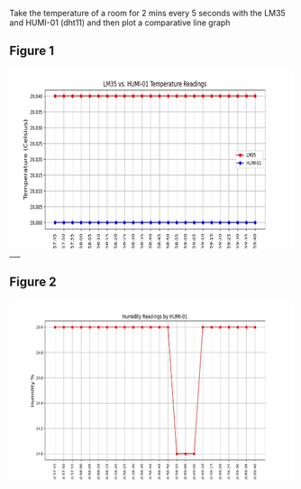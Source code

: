 Take the temperature of a room for 2 mins every 5 seconds with the LM35 and HUMI-01 (dht11) and then plot a comparative line graph

## Figure 1
<img align="left" alt="Figure 1" width="600px" height="320px" src="./Figure1.jpeg"/>
<br/>
___

## Figure 2
<img align="left" alt="Figure 1" width="600px" height="320px" src="./Figure2.jpeg"/>